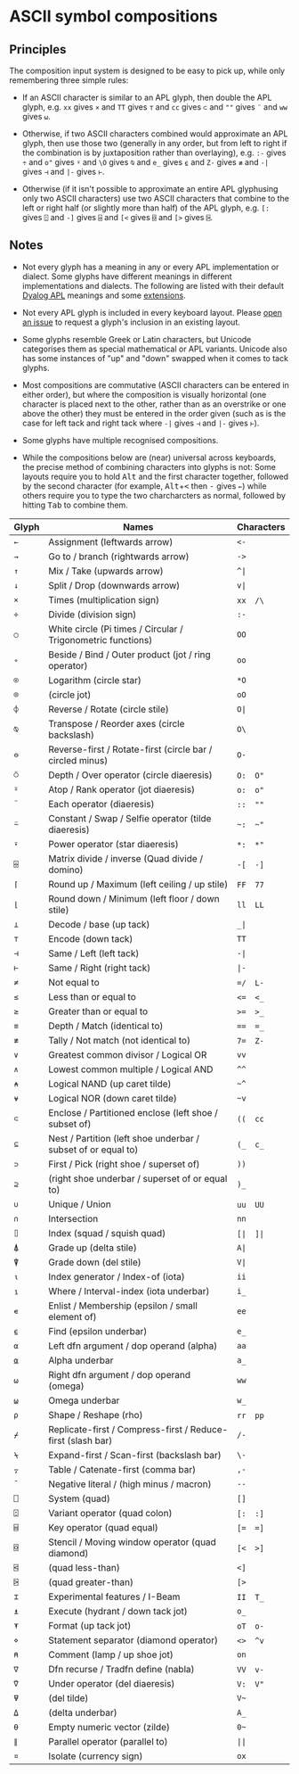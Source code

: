 # ASCII symbol compositions

## Principles
The composition input system is designed to be easy to pick up, while only remembering three simple rules:

*  If an ASCII character is similar to an APL glyph, then double the APL glyph, e.g. `xx` gives `×` and `TT` gives `⊤` and `cc` gives `⊂` and `""` gives `¨` and `ww` gives `⍵`.

* Otherwise, if two ASCII characters combined would approximate an APL glyph, then use those two (generally in any order, but from left to right if the combination is by juxtaposition rather than overlaying), e.g. `:-` gives `÷` and `o"` gives `⍤` and `\O` gives `⍉` and `e_` gives `⍷` and `Z-` gives `≢` and <code>-|</code> gives `⊣` and <code>|-</code> gives `⊢`.

* Otherwise (if it isn't possible to approximate an entire APL glyphusing only two ASCII characters) use two ASCII characters that combine to the left or right half (or slightly more than half) of the APL glyph, e.g. `[:` gives `⍠` and `-]` gives `⌹` and `[<` gives `⌺` and `[>` gives `⍄`.

## Notes
* Not every glyph has a meaning in any or every APL implementation or dialect. Some glyphs have different meanings in different implementations and dialects. The following are listed with their default [Dyalog APL](https://apl.wiki/Dyalog_APL) meanings and some [extensions](https://github.com/abrudz/dyalog-apl-extended).

* Not every APL glyph is included in every keyboard layout. Please [open an issue](https://github.com/abrudz/Kbd/issues/new) to request a glyph's inclusion in an existing layout.

* Some glyphs resemble Greek or Latin characters, but Unicode categorises them as special mathematical or APL variants. Unicode also has some instances of "up" and "down" swapped when it comes to tack glyphs.

* Most compositions are commutative (ASCII characters can be entered in either order), but where the composition is visually horizontal (one character is placed next to the other, rather than as an overstrike or one above the other) they must be entered in the order given (such as is the case for left tack and right tack where `-|` gives `⊣` and `|-` gives `⊢`).

* Some glyphs have multiple recognised compositions.

* While the compositions below are (near) universal across keyboards, the precise method of combining characters into glyphs is not: Some layouts require you to hold <kbd>Alt</kbd> and the first character together, followed by the second character (for example, <kbd>Alt</kbd>+<kbd>&lt;</kbd> then <kbd>-</kbd> gives `←`) while others require you to type the two charcharcters as normal, followed by hitting <kbd>Tab</kbd> to combine them.

| Glyph | Names | Characters |
| --- | --- | --- |
| `←` | Assignment (leftwards arrow) | `<-` |
| `→` | Go to / branch (rightwards arrow) | `->` |
| `↑` | Mix / Take (upwards arrow) | <code>^\|</code> |
| `↓` | Split / Drop (downwards arrow) | <code>v\|</code> |
| `×` | Times (multiplication sign) | `xx`&emsp;`/\` |
| `÷` | Divide (division sign) | `:-` |
| `○` | White circle (Pi times / Circular / Trigonometric functions) | `OO` |
| `∘` | Beside / Bind / Outer product (jot / ring operator) | `oo` |
| `⍟` | Logarithm (circle star) | `*O` |
| `⌾` | (circle jot) | `oO` |
| `⌽` | Reverse / Rotate (circle stile) | <code>O\|</code> |
| `⍉` | Transpose / Reorder axes (circle backslash) | `O\` |
| `⊖` | Reverse-first / Rotate-first (circle bar / circled minus) | `O-` |
| `⍥` | Depth / Over operator (circle diaeresis) | `O:`&emsp;`O"` |
| `⍤` | Atop / Rank operator (jot diaeresis) | `o:`&emsp;`o"` |
| `¨` | Each operator (diaeresis) | `::`&emsp;`""` |
| `⍨` | Constant / Swap / Selfie operator (tilde diaeresis) | `~:`&emsp;`~"` |
| `⍣` | Power operator (star diaeresis) | `*:`&emsp;`*"` |
| `⌹` | Matrix divide / inverse (Quad divide / domino) | `-[`&emsp;`-]` |
| `⌈` | Round up / Maximum (left ceiling / up stile) | `FF`&emsp;`77` |
| `⌊` | Round down / Minimum (left floor / down stile) | `ll`&emsp;`LL` |
| `⊥` | Decode / base (up tack) | <code>_\|</code> |
| `⊤` | Encode (down tack) | `TT` |
| `⊣` | Same / Left (left tack) | <code>-\|</code> |
| `⊢` | Same / Right (right tack) | <code>\|-</code> |
| `≠` | Not equal to | `=/`&emsp;`L-` |
| `≤` | Less than or equal to | `<=`&emsp;`<_` |
| `≥` | Greater than or equal to | `>=`&emsp;`>_` |
| `≡` | Depth / Match (identical to) | `==`&emsp;`=_` |
| `≢` | Tally / Not match (not identical to) | `7=`&emsp;`Z-` |
| `∨` | Greatest common divisor / Logical OR | `vv` |
| `∧` | Lowest common multiple / Logical AND | `^^` |
| `⍲` | Logical NAND (up caret tilde) | `~^` |
| `⍱` | Logical NOR (down caret tilde) | `~v` |
| `⊂` | Enclose / Partitioned enclose (left shoe / subset of) | `((`&emsp;`cc` |
| `⊆` | Nest / Partition (left shoe underbar / subset of or equal to) | `(_`&emsp;`c_` |
| `⊃` | First / Pick (right shoe / superset of) | `))` |
| `⊇` | (right shoe underbar / superset of or equal to) | `)_` |
| `∪` | Unique / Union | `uu`&emsp;`UU` |
| `∩` | Intersection | `nn` |
| `⌷` | Index (squad / squish quad) | <code>[\|</code>&emsp;<code>]\|</code> |
| `⍋` | Grade up (delta stile) | <code>A\|</code> |
| `⍒` | Grade down (del stile) | <code>V\|</code> |
| `⍳` | Index generator / Index-of (iota) | `ii` |
| `⍸` | Where / Interval-index (iota underbar) | `i_` |
| `∊` | Enlist / Membership (epsilon / small element of) | `ee` |
| `⍷` | Find (epsilon underbar) | `e_` |
| `⍺` | Left dfn argument / dop operand (alpha) | `aa` |
| `⍶` | Alpha underbar | `a_` |
| `⍵` | Right dfn argument / dop operand (omega) | `ww` |
| `⍹` | Omega underbar | `w_` |
| `⍴` | Shape / Reshape (rho) | `rr`&emsp;`pp` |
| `⌿` | Replicate-first / Compress-first / Reduce-first (slash bar) | `/-` |
| `⍀` | Expand-first / Scan-first (backslash bar) | `\-` |
| `⍪` | Table / Catenate-first (comma bar) | `,-` |
| `¯` | Negative literal / (high minus / macron) | `--` |
| `⎕` | System (quad) | `[]` |
| `⍠` | Variant operator (quad colon) | `[:`&emsp;`:]` |
| `⌸` | Key operator (quad equal) | `[=`&emsp;`=]` |
| `⌺` | Stencil / Moving window operator (quad diamond) | `[<`&emsp;`>]` |
| `⍃` | (quad less-than) | `<]` |
| `⍄` | (quad greater-than) | `[>` |
| `⌶` | Experimental features / I-Beam | `II`&emsp;`T_` |
| `⍎` | Execute (hydrant / down tack jot) | `o_` |
| `⍕` | Format (up tack jot) | `oT`&emsp;`o-` |
| `⋄` | Statement separator (diamond operator) | `<>`&emsp;`^v` |
| `⍝` | Comment (lamp / up shoe jot) | `on` |
| `∇` | Dfn recurse / Tradfn define (nabla) | `VV`&emsp;`v-` |
| `⍢` | Under operator (del diaeresis) | `V:`&emsp;`V"` |
| `⍫` | (del tilde) | `V~` |
| `⍙` | (delta underbar) | `A_` |
| `⍬` | Empty numeric vector (zilde) | `0~` |
| `∥` | Parallel operator (parallel to) | <code>\|\|</code> |
| `¤` | Isolate (currency sign) | `ox` |
